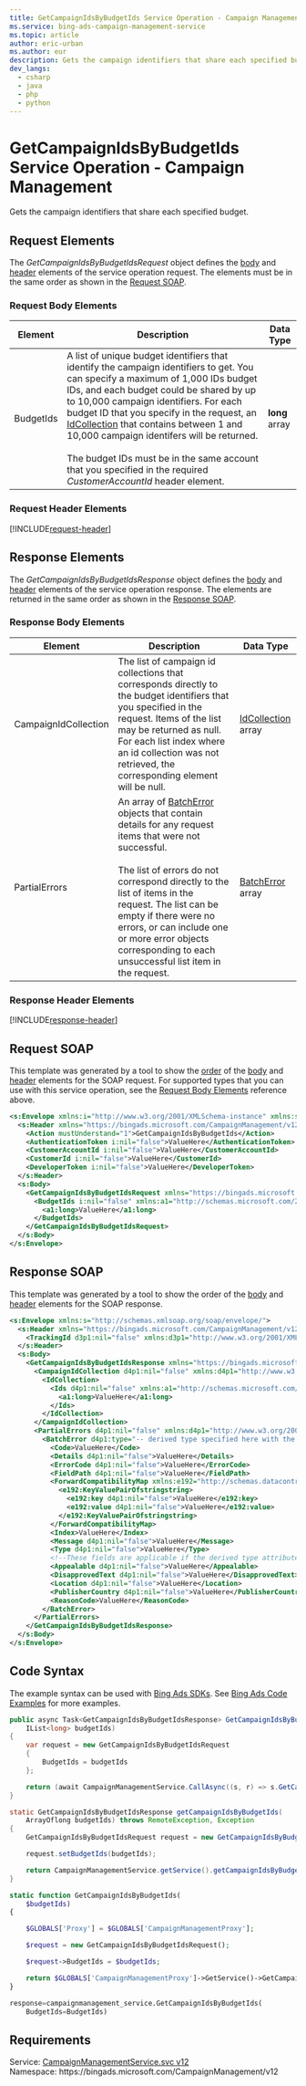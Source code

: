 ```yaml
---
title: GetCampaignIdsByBudgetIds Service Operation - Campaign Management
ms.service: bing-ads-campaign-management-service
ms.topic: article
author: eric-urban
ms.author: eur
description: Gets the campaign identifiers that share each specified budget.
dev_langs: 
  - csharp
  - java
  - php
  - python
---
```

# GetCampaignIdsByBudgetIds Service Operation - Campaign Management
Gets the campaign identifiers that share each specified budget.

## <a name="request"></a>Request Elements
The *GetCampaignIdsByBudgetIdsRequest* object defines the [body](#request-body) and [header](#request-header) elements of the service operation request. The elements must be in the same order as shown in the [Request SOAP](#request-soap). 

### <a name="request-body"></a>Request Body Elements

|Element|Description|Data Type|
|-----------|---------------|-------------|
|<a name="budgetids"></a>BudgetIds|A list of unique budget identifiers that identify the campaign identifiers to get. You can specify a maximum of 1,000 IDs budget IDs, and each budget could be shared by up to 10,000 campaign identifiers. For each budget ID that you specify in the request, an [IdCollection](idcollection.md) that contains between 1 and 10,000 campaign identifers will be returned. <br/><br/>The budget IDs must be in the same account that you specified in the required *CustomerAccountId* header element.|**long** array|

### <a name="request-header"></a>Request Header Elements
[!INCLUDE[request-header](./includes/request-header.md)]

## <a name="response"></a>Response Elements
The *GetCampaignIdsByBudgetIdsResponse* object defines the [body](#response-body) and [header](#response-header) elements of the service operation response. The elements are returned in the same order as shown in the [Response SOAP](#response-soap).

### <a name="response-body"></a>Response Body Elements

|Element|Description|Data Type|
|-----------|---------------|-------------|
|<a name="campaignidcollection"></a>CampaignIdCollection|The list of campaign id collections that corresponds directly to the budget identifiers that you specified in the request. Items of the list may be returned as null. For each list index where an id collection was not retrieved, the corresponding element will be null.|[IdCollection](idcollection.md) array|
|<a name="partialerrors"></a>PartialErrors|An array of [BatchError](batcherror.md) objects that contain details for any request items that were not successful.<br/><br/>The list of errors do not correspond directly to the list of items in the request. The list can be empty if there were no errors, or can include one or more error objects corresponding to each unsuccessful list item in the request.|[BatchError](batcherror.md) array|

### <a name="response-header"></a>Response Header Elements
[!INCLUDE[response-header](./includes/response-header.md)]

## <a name="request-soap"></a>Request SOAP
This template was generated by a tool to show the [order](../guides/services-protocol.md#element-order) of the [body](#request-body) and [header](#request-header) elements for the SOAP request. For supported types that you can use with this service operation, see the [Request Body Elements](#request-header) reference above.

```xml
<s:Envelope xmlns:i="http://www.w3.org/2001/XMLSchema-instance" xmlns:s="http://schemas.xmlsoap.org/soap/envelope/">
  <s:Header xmlns="https://bingads.microsoft.com/CampaignManagement/v12">
    <Action mustUnderstand="1">GetCampaignIdsByBudgetIds</Action>
    <AuthenticationToken i:nil="false">ValueHere</AuthenticationToken>
    <CustomerAccountId i:nil="false">ValueHere</CustomerAccountId>
    <CustomerId i:nil="false">ValueHere</CustomerId>
    <DeveloperToken i:nil="false">ValueHere</DeveloperToken>
  </s:Header>
  <s:Body>
    <GetCampaignIdsByBudgetIdsRequest xmlns="https://bingads.microsoft.com/CampaignManagement/v12">
      <BudgetIds i:nil="false" xmlns:a1="http://schemas.microsoft.com/2003/10/Serialization/Arrays">
        <a1:long>ValueHere</a1:long>
      </BudgetIds>
    </GetCampaignIdsByBudgetIdsRequest>
  </s:Body>
</s:Envelope>
```

## <a name="response-soap"></a>Response SOAP
This template was generated by a tool to show the order of the [body](#response-body) and [header](#response-header) elements for the SOAP response.

```xml
<s:Envelope xmlns:s="http://schemas.xmlsoap.org/soap/envelope/">
  <s:Header xmlns="https://bingads.microsoft.com/CampaignManagement/v12">
    <TrackingId d3p1:nil="false" xmlns:d3p1="http://www.w3.org/2001/XMLSchema-instance">ValueHere</TrackingId>
  </s:Header>
  <s:Body>
    <GetCampaignIdsByBudgetIdsResponse xmlns="https://bingads.microsoft.com/CampaignManagement/v12">
      <CampaignIdCollection d4p1:nil="false" xmlns:d4p1="http://www.w3.org/2001/XMLSchema-instance">
        <IdCollection>
          <Ids d4p1:nil="false" xmlns:a1="http://schemas.microsoft.com/2003/10/Serialization/Arrays">
            <a1:long>ValueHere</a1:long>
          </Ids>
        </IdCollection>
      </CampaignIdCollection>
      <PartialErrors d4p1:nil="false" xmlns:d4p1="http://www.w3.org/2001/XMLSchema-instance">
        <BatchError d4p1:type="-- derived type specified here with the appropriate prefix --">
          <Code>ValueHere</Code>
          <Details d4p1:nil="false">ValueHere</Details>
          <ErrorCode d4p1:nil="false">ValueHere</ErrorCode>
          <FieldPath d4p1:nil="false">ValueHere</FieldPath>
          <ForwardCompatibilityMap xmlns:e192="http://schemas.datacontract.org/2004/07/System.Collections.Generic" d4p1:nil="false">
            <e192:KeyValuePairOfstringstring>
              <e192:key d4p1:nil="false">ValueHere</e192:key>
              <e192:value d4p1:nil="false">ValueHere</e192:value>
            </e192:KeyValuePairOfstringstring>
          </ForwardCompatibilityMap>
          <Index>ValueHere</Index>
          <Message d4p1:nil="false">ValueHere</Message>
          <Type d4p1:nil="false">ValueHere</Type>
          <!--These fields are applicable if the derived type attribute is set to EditorialError-->
          <Appealable d4p1:nil="false">ValueHere</Appealable>
          <DisapprovedText d4p1:nil="false">ValueHere</DisapprovedText>
          <Location d4p1:nil="false">ValueHere</Location>
          <PublisherCountry d4p1:nil="false">ValueHere</PublisherCountry>
          <ReasonCode>ValueHere</ReasonCode>
        </BatchError>
      </PartialErrors>
    </GetCampaignIdsByBudgetIdsResponse>
  </s:Body>
</s:Envelope>
```

## <a name="example"></a>Code Syntax
The example syntax can be used with [Bing Ads SDKs](../guides/client-libraries.md). See [Bing Ads Code Examples](../guides/code-examples.md) for more examples.
```csharp
public async Task<GetCampaignIdsByBudgetIdsResponse> GetCampaignIdsByBudgetIdsAsync(
	IList<long> budgetIds)
{
	var request = new GetCampaignIdsByBudgetIdsRequest
	{
		BudgetIds = budgetIds
	};

	return (await CampaignManagementService.CallAsync((s, r) => s.GetCampaignIdsByBudgetIdsAsync(r), request));
}
```
```java
static GetCampaignIdsByBudgetIdsResponse getCampaignIdsByBudgetIds(
	ArrayOflong budgetIds) throws RemoteException, Exception
{
	GetCampaignIdsByBudgetIdsRequest request = new GetCampaignIdsByBudgetIdsRequest();

	request.setBudgetIds(budgetIds);

	return CampaignManagementService.getService().getCampaignIdsByBudgetIds(request);
}
```
```php
static function GetCampaignIdsByBudgetIds(
	$budgetIds)
{

	$GLOBALS['Proxy'] = $GLOBALS['CampaignManagementProxy'];

	$request = new GetCampaignIdsByBudgetIdsRequest();

	$request->BudgetIds = $budgetIds;

	return $GLOBALS['CampaignManagementProxy']->GetService()->GetCampaignIdsByBudgetIds($request);
}
```
```python
response=campaignmanagement_service.GetCampaignIdsByBudgetIds(
	BudgetIds=BudgetIds)
```

## Requirements
Service: [CampaignManagementService.svc v12](https://campaign.api.bingads.microsoft.com/Api/Advertiser/CampaignManagement/v12/CampaignManagementService.svc)  
Namespace: https\://bingads.microsoft.com/CampaignManagement/v12  

